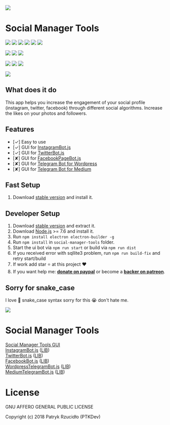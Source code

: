 [![](https://ptkdev.it/img/bot/social-manager-tools.png)](https://socialmanagertools.ptkdev.io)

# Social Manager Tools

[![](https://img.shields.io/badge/license-AGLPv3-brightgreen.svg)](#) [![](https://img.shields.io/badge/version-v0.6.0-lightgrey.svg)](https://github.com/social-manager-tools/social-manager-tools/releases) [![](https://img.shields.io/badge/chat%20on-Slack-orange.svg)](https://slack.ptkdev.io) [![](https://img.shields.io/badge/blog-medium-2AE176.svg)](http://blog.ptkdev.io) [![](https://img.shields.io/badge/twitter-ptkdevio-2AA3EF.svg)](https://twitter.com/ptkdevio) [![](https://img.shields.io/badge/help-support@ptkdev.io-fbbc05.svg)](mailto:support@ptkdev.io)

[![](https://img.shields.io/badge/powered%20by-instagrambotlib-895a4d.svg)](https://github.com/social-manager-tools/instagram-bot-lib) [![](https://img.shields.io/badge/powered%20by-twitterbotlib-21B7F4.svg)](https://github.com/social-manager-tools/twitter-bot-lib) [![](https://img.shields.io/badge/powered%20by-facebookbotlib-3b5998.svg)](https://github.com/social-manager-tools/facebook-bot-lib)

[![](https://img.shields.io/badge/donate-patreon-F87668.svg)](http://patreon.ptkdev.io) [![](https://img.shields.io/badge/donate-paypal-46AFE0.svg)](http://paypal.ptkdev.io) [![](https://img.shields.io/badge/buy%20me-coffee-4B788C.svg)](http://coffee.ptkdev.io)

[![](https://ptkdev.it/img/bot/social-manager-tools.gif)](https://instagram.bot.ptkdev.io)

## What does it do
This app helps you increase the engagement of your social profile (instagram, twitter, facebook) through different social algorithms. Increase the likes on your photos and followers.

## Features
* [✓] Easy to use
* [✓] GUI for [InstagramBot.js](https://github.com/social-manager-tools/instagram-bot.js) 
* [✓] GUI for [TwitterBot.js](https://github.com/social-manager-tools/twitter-bot.js) 
* [✘] GUI for [FacebookPageBot.js](https://github.com/social-manager-tools/facebookpage-bot.js) 
* [✘] GUI for [Telegram Bot for Wordpress](https://github.com/social-manager-tools/wordpress-telegram-bot.js) 
* [✘] GUI for [Telegram Bot for Medium](https://github.com/social-manager-tools/medium-telegram-bot.js) 

## Fast Setup
1. Download [stable version](https://socialmanagertools.ptkdev.io) and install it.

## Developer Setup
1. Download [stable version](https://github.com/social-manager-tools/social-manager-tools/releases) and extract it.
2. Download [Node.js](https://nodejs.org/it/) >= 7.6 and install it.
3. Run `npm install electron electron-builder -g`
4. Run `npm install` in `social-manager-tools` folder.
5. Start the ui bot via `npm run start` or build via `npm run dist`
6. If you received error with sqllite3 problem, run `npm run build-fix` and retry start/build
7. If work add star :star: at this project :heart:
8. If you want help me: **[donate on paypal](http://paypal.ptkdev.io)** or become a **[backer on patreon](http://patreon.ptkdev.io)**.

## Sorry for snake_case
I love :snake: snake_case syntax sorry for this :sob: don't hate me.

[![](https://socialmanagertools.ptkdev.io/img/socialmanagertools_logo.png)](https://github.com/social-manager-tools)

# Social Manager Tools

[Social Manager Tools GUI](https://github.com/social-manager-tools/social-manager-tools)  
[InstagramBot.js](https://github.com/social-manager-tools/instagram-bot.js) ([LIB](https://github.com/social-manager-tools/instagram-bot-lib))  
[TwitterBot.js](https://github.com/social-manager-tools/twitter-bot.js) ([LIB](https://github.com/social-manager-tools/twitter-bot-lib))  
[FacebookBot.js](https://github.com/social-manager-tools/facebook-bot.js) ([LIB](https://github.com/social-manager-tools/facebook-bot-lib))  
[WordpressTelegramBot.js](https://github.com/social-manager-tools/wordpress-telegram-bot.js) ([LIB](https://github.com/social-manager-tools/wordpress-telegram-bot-lib))  
[MediumTelegramBot.js](https://github.com/social-manager-tools/medium-telegram-bot.js) ([LIB](https://github.com/social-manager-tools/medium-telegram-bot-lib))  

# License

GNU AFFERO GENERAL PUBLIC LICENSE

Copyright (c) 2018 Patryk Rzucidło (PTKDev)
